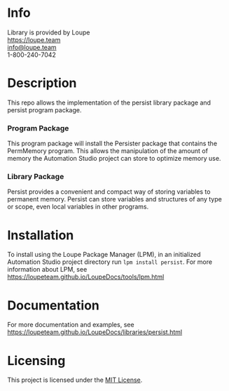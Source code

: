 # Info
Library is provided by Loupe  
https://loupe.team  
info@loupe.team  
1-800-240-7042  

# Description
This repo allows the implementation of the persist library package and persist program package.

### Program Package
This program package will install the Persister package that contains the PermMemory program.  This allows the manipulation of the amount of memory the Automation Studio project can store to optimize memory use. 

### Library Package
Persist provides a convenient and compact way of storing variables to permanent memory. Persist can store variables and structures of any type or scope, even local variables in other programs.

# Installation
To install using the Loupe Package Manager (LPM), in an initialized Automation Studio project directory run `lpm install persist`. For more information about LPM, see https://loupeteam.github.io/LoupeDocs/tools/lpm.html

# Documentation
For more documentation and examples, see https://loupeteam.github.io/LoupeDocs/libraries/persist.html

# Licensing

This project is licensed under the [MIT License](LICENSE).